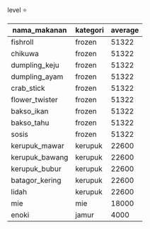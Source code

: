 level ⭐

|nama_makanan|kategori|average|
|---|---|---|
fishroll|frozen|51322
chikuwa|frozen|51322
dumpling_keju|frozen|51322
dumpling_ayam|frozen|51322
crab_stick|frozen|51322
flower_twister|frozen|51322
bakso_ikan|frozen|51322
bakso_tahu|frozen|51322
sosis|frozen|51322
kerupuk_mawar|kerupuk|22600
kerupuk_bawang|kerupuk|22600
kerupuk_bubur|kerupuk|22600
batagor_kering|kerupuk|22600
lidah|kerupuk|22600
mie|mie|18000
enoki|jamur|4000